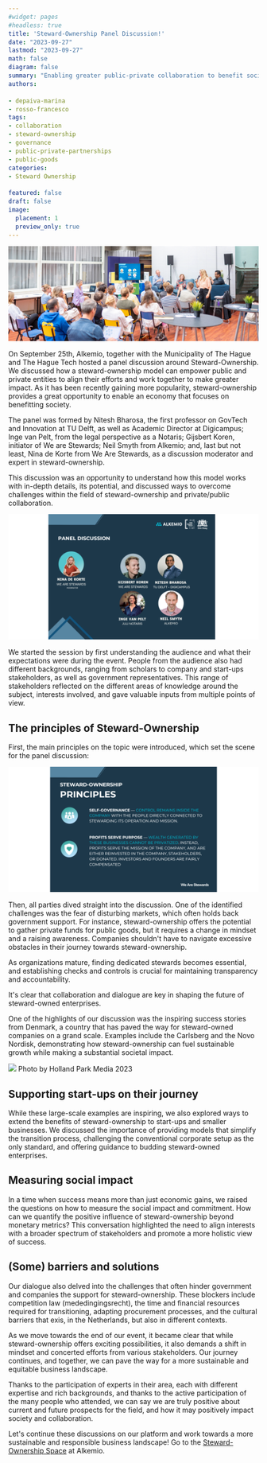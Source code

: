 ```yaml
---
#widget: pages
#headless: true
title: 'Steward-Ownership Panel Discussion!'
date: "2023-09-27"
lastmod: "2023-09-27"
math: false
diagram: false
summary: "Enabling greater public-private collaboration to benefit society!"
authors:

- depaiva-marina
- rosso-francesco
tags:
- collaboration
- steward-ownership
- governance
- public-private-partnerships
- public-goods
categories:
- Steward Ownership

featured: false
draft: false
image:
  placement: 1
  preview_only: true
---
```


![](./header.jpg)

On September 25th, Alkemio, together with the Municipality of The Hague and The Hague Tech hosted a panel discussion around Steward-Ownership. We discussed how a steward-ownership model can empower public and private entities to align their efforts and work together to make greater impact. As it has been recently gaining more popularity, steward-ownership provides a great opportunity to enable an economy that focuses on benefitting society.   
 
The panel was formed by Nitesh Bharosa, the first professor on GovTech and Innovation at TU Delft, as well as Academic Director at Digicampus; Inge van Pelt, from the legal perspective as a Notaris; Gijsbert Koren, initiator of We are Stewards; Neil Smyth from Alkemio; and, last but not least, Nina de Korte from We Are Stewards, as a discussion moderator and expert in steward-ownership. 

This discussion was an opportunity to understand how this model works with in-depth details, its potential, and discussed ways to overcome challenges within the field of steward-ownership and private/public collaboration.

![](./panel.png)

We started the session by first understanding the audience and what their expectations were during the event.  People from the audience also had different backgrounds, ranging from scholars to company and start-ups stakeholders, as well as government representatives. This range of stakeholders reflected on the different areas of knowledge around the subject, interests involved, and gave valuable inputs from multiple points of view.   

## The principles of Steward-Ownership

First, the main principles on the topic were introduced, which set the scene for the panel discussion: 

![](./principles.png)

Then, all parties dived straight into the discussion. One of the identified challenges was the fear of disturbing markets, which often holds back government support. For instance, steward-ownership offers the potential to gather private funds for public goods, but it requires a change in mindset and a raising awareness. Companies shouldn't have to navigate excessive obstacles in their journey towards steward-ownership.  
 
 As organizations mature, finding dedicated stewards becomes essential, and establishing checks and controls is crucial for maintaining transparency and accountability.  
 
It's clear that collaboration and dialogue are key in shaping the future of steward-owned enterprises.  

One of the highlights of our discussion was the inspiring success stories from Denmark, a country that has paved the way for steward-owned companies on a grand scale. Examples include the Carlsberg and the Novo Nordisk, demonstrating how steward-ownership can fuel sustainable growth while making a substantial societal impact.  

![](./nina.png)
Photo by Holland Park Media 2023

## Supporting start-ups on their journey 
 
While these large-scale examples are inspiring, we also explored ways to extend the benefits of steward-ownership to start-ups and smaller businesses. We discussed the importance of providing models that simplify the transition process, challenging the conventional corporate setup as the only standard, and offering guidance to budding steward-owned enterprises. 
 
## Measuring social impact  

In a time when success means more than just economic gains, we raised the questions on how to measure the social impact and commitment. How can we quantify the positive influence of steward-ownership beyond monetary metrics? This conversation highlighted the need to align interests with a broader spectrum of stakeholders and promote a more holistic view of success.
 
## (Some) barriers and solutions 

Our dialogue also delved into the challenges that often hinder government and companies the support for steward-ownership. These blockers include competition law (mededingingsrecht), the time and financial resources required for transitioning, adapting procurement processes, and the cultural barriers that exis, in the Netherlands, but also in different contexts. 
 
As we move towards the end of our event, it became clear that while steward-ownership offers exciting possibilities, it also demands a shift in mindset and concerted efforts from various stakeholders. Our journey continues, and together, we can pave the way for a more sustainable and equitable business landscape.  

Thanks to the participation of experts in their area, each with different expertise and rich backgrounds, and thanks to the active participation of the many people who attended, we can say we are truly positive about current and future prospects for the field, and how it may positively impact society and collaboration. 

Let's continue these discussions on our platform and work towards a more sustainable and responsible business landscape! Go to the [Steward-Ownership Space](https://alkem.io/steward-ownership-nl) at Alkemio.
